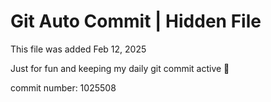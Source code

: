 # Git Auto Commit | Hidden File

This file was added Feb 12, 2025

Just for fun and keeping my daily git commit active 🤪

commit number: 1025508
